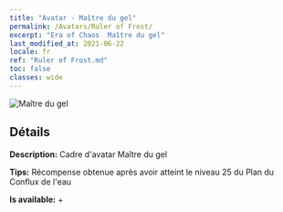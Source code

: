```yaml
---
title: "Avatar - Maître du gel"
permalink: /Avatars/Ruler of Frost/
excerpt: "Era of Chaos  Maître du gel"
last_modified_at: 2021-06-22
locale: fr
ref: "Ruler of Frost.md"
toc: false
classes: wide
---
```

 ![Maître du gel](/images/a/avatarFrame_38.png)

## Détails

 **Description:** Cadre d'avatar Maître du gel 

 **Tips:** Récompense obtenue après avoir atteint le niveau 25 du Plan du Conflux de l'eau 

 **Is available:**  + 

